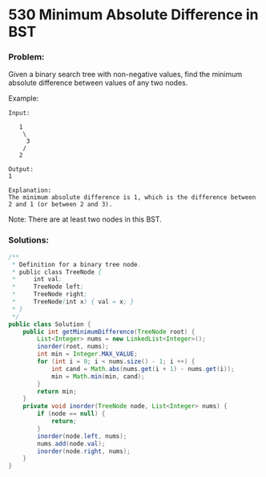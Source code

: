 # 530 Minimum Absolute Difference in BST

### Problem:

Given a binary search tree with non-negative values, find the minimum absolute difference between values of any two nodes.

Example:
```
Input:

   1
    \
     3
    /
   2

Output:
1

Explanation:
The minimum absolute difference is 1, which is the difference between 2 and 1 (or between 2 and 3).
```
Note: There are at least two nodes in this BST.

### Solutions:

```java
/**
 * Definition for a binary tree node.
 * public class TreeNode {
 *     int val;
 *     TreeNode left;
 *     TreeNode right;
 *     TreeNode(int x) { val = x; }
 * }
 */
public class Solution {
    public int getMinimumDifference(TreeNode root) {
        List<Integer> nums = new LinkedList<Integer>();
        inorder(root, nums);
        int min = Integer.MAX_VALUE;
        for (int i = 0; i < nums.size() - 1; i ++) {
            int cand = Math.abs(nums.get(i + 1) - nums.get(i));
            min = Math.min(min, cand);
        }
        return min;
    }
    private void inorder(TreeNode node, List<Integer> nums) {
        if (node == null) {
            return;
        }
        inorder(node.left, nums);
        nums.add(node.val);
        inorder(node.right, nums);
    }
}
```